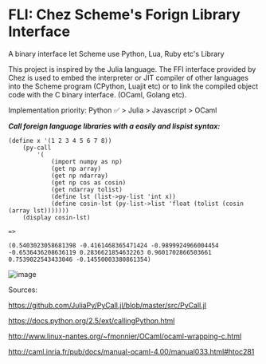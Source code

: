 # FLI: Chez Scheme's Forign Library Interface

A binary interface let Scheme use Python, Lua, Ruby etc's Library

This project is inspired by the Julia language. The FFI interface provided by Chez is used to embed the interpreter or JIT compiler of other languages into the Scheme program (CPython, Luajit etc) or to link the compiled object code with the C binary interface. (OCaml, Golang etc).

Implementation priority: Python ✅ > Julia > Javascript > OCaml

***Call foreign language libraries with a easily and lispist syntax:***

```
(define x '(1 2 3 4 5 6 7 8))
    (py-call 
        '(
            (import numpy as np)
            (get np array)
            (get np ndarray)
            (get np cos as cosin)
            (get ndarray tolist)
            (define lst (list->py-list 'int x))
            (define cosin-lst (py-list->list 'float (tolist (cosin (array lst)))))))
    (display cosin-lst)

=> 

(0.5403023058681398 -0.4161468365471424 -0.9899924966004454 -0.6536436208636119 0.2836621854632263 0.9601702866503661 0.7539022543433046 -0.14550003380861354)    
```


![image](https://github.com/guenchi/FLI/blob/master/img/pycall.png)




Sources:

https://github.com/JuliaPy/PyCall.jl/blob/master/src/PyCall.jl

https://docs.python.org/2.5/ext/callingPython.html

http://www.linux-nantes.org/~fmonnier/OCaml/ocaml-wrapping-c.html

http://caml.inria.fr/pub/docs/manual-ocaml-4.00/manual033.html#htoc281
